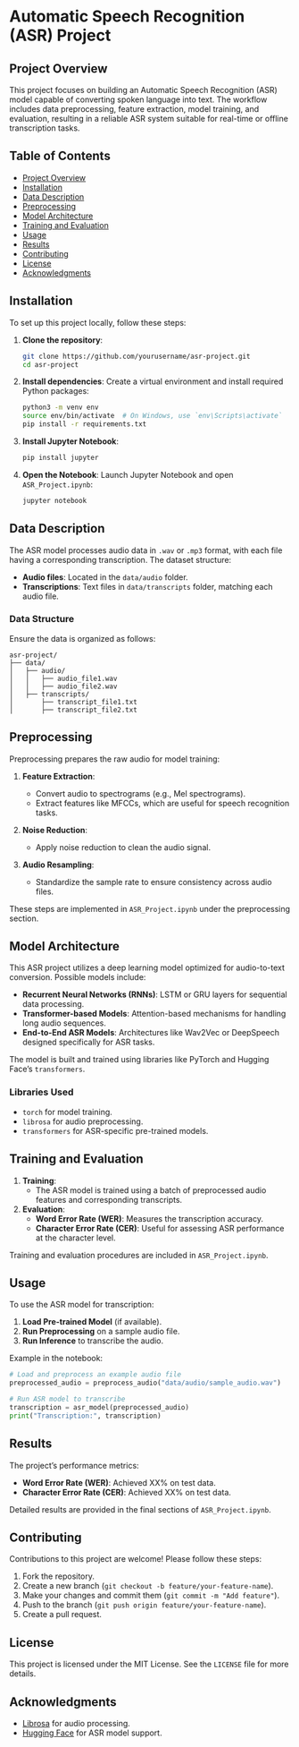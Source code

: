
# Automatic Speech Recognition (ASR) Project

## Project Overview
This project focuses on building an Automatic Speech Recognition (ASR) model capable of converting spoken language into text. The workflow includes data preprocessing, feature extraction, model training, and evaluation, resulting in a reliable ASR system suitable for real-time or offline transcription tasks.

## Table of Contents
- [Project Overview](#project-overview)
- [Installation](#installation)
- [Data Description](#data-description)
- [Preprocessing](#preprocessing)
- [Model Architecture](#model-architecture)
- [Training and Evaluation](#training-and-evaluation)
- [Usage](#usage)
- [Results](#results)
- [Contributing](#contributing)
- [License](#license)
- [Acknowledgments](#acknowledgments)

## Installation
To set up this project locally, follow these steps:

1. **Clone the repository**:
    ```bash
    git clone https://github.com/yourusername/asr-project.git
    cd asr-project
    ```

2. **Install dependencies**:
    Create a virtual environment and install required Python packages:
    ```bash
    python3 -m venv env
    source env/bin/activate  # On Windows, use `env\Scripts\activate`
    pip install -r requirements.txt
    ```

3. **Install Jupyter Notebook**:
    ```bash
    pip install jupyter
    ```

4. **Open the Notebook**:
    Launch Jupyter Notebook and open `ASR_Project.ipynb`:
    ```bash
    jupyter notebook
    ```

## Data Description
The ASR model processes audio data in `.wav` or `.mp3` format, with each file having a corresponding transcription. The dataset structure:

- **Audio files**: Located in the `data/audio` folder.
- **Transcriptions**: Text files in `data/transcripts` folder, matching each audio file.

### Data Structure
Ensure the data is organized as follows:

```
asr-project/
├── data/
│   ├── audio/
│   │   ├── audio_file1.wav
│   │   ├── audio_file2.wav
│   ├── transcripts/
│       ├── transcript_file1.txt
│       ├── transcript_file2.txt
```

## Preprocessing
Preprocessing prepares the raw audio for model training:

1. **Feature Extraction**:
    - Convert audio to spectrograms (e.g., Mel spectrograms).
    - Extract features like MFCCs, which are useful for speech recognition tasks.

2. **Noise Reduction**:
    - Apply noise reduction to clean the audio signal.

3. **Audio Resampling**:
    - Standardize the sample rate to ensure consistency across audio files.

These steps are implemented in `ASR_Project.ipynb` under the preprocessing section.

## Model Architecture
This ASR project utilizes a deep learning model optimized for audio-to-text conversion. Possible models include:

- **Recurrent Neural Networks (RNNs)**: LSTM or GRU layers for sequential data processing.
- **Transformer-based Models**: Attention-based mechanisms for handling long audio sequences.
- **End-to-End ASR Models**: Architectures like Wav2Vec or DeepSpeech designed specifically for ASR tasks.

The model is built and trained using libraries like PyTorch and Hugging Face’s `transformers`.

### Libraries Used
- `torch` for model training.
- `librosa` for audio preprocessing.
- `transformers` for ASR-specific pre-trained models.

## Training and Evaluation
1. **Training**:
    - The ASR model is trained using a batch of preprocessed audio features and corresponding transcripts.
2. **Evaluation**:
    - **Word Error Rate (WER)**: Measures the transcription accuracy.
    - **Character Error Rate (CER)**: Useful for assessing ASR performance at the character level.

Training and evaluation procedures are included in `ASR_Project.ipynb`.

## Usage
To use the ASR model for transcription:

1. **Load Pre-trained Model** (if available).
2. **Run Preprocessing** on a sample audio file.
3. **Run Inference** to transcribe the audio.

Example in the notebook:
```python
# Load and preprocess an example audio file
preprocessed_audio = preprocess_audio("data/audio/sample_audio.wav")

# Run ASR model to transcribe
transcription = asr_model(preprocessed_audio)
print("Transcription:", transcription)
```

## Results
The project’s performance metrics:
- **Word Error Rate (WER)**: Achieved XX% on test data.
- **Character Error Rate (CER)**: Achieved XX% on test data.

Detailed results are provided in the final sections of `ASR_Project.ipynb`.

## Contributing
Contributions to this project are welcome! Please follow these steps:

1. Fork the repository.
2. Create a new branch (`git checkout -b feature/your-feature-name`).
3. Make your changes and commit them (`git commit -m "Add feature"`).
4. Push to the branch (`git push origin feature/your-feature-name`).
5. Create a pull request.

## License
This project is licensed under the MIT License. See the `LICENSE` file for more details.

## Acknowledgments
- [Librosa](https://librosa.org/) for audio processing.
- [Hugging Face](https://huggingface.co/) for ASR model support.
